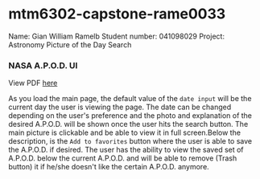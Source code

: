 # mtm6302-capstone-rame0033
Name: Gian William Ramelb
Student number: 041098029
Project: Astronomy Picture of the Day Search


### NASA A.P.O.D. UI 
View PDF [here](./gian-ramelb-apod-mockup.pdf)

As you load the main page, the default value of the `date input` will be the current day the user is viewing the page. The date can be changed depending on the user's preference and the photo and explanation of the desired A.P.O.D. will be shown once the user hits the search button. The main picture is clickable and be able to view it in full screen.Below the description, is the `Add to favorites` button where the user is able to save the A.P.O.D. if desired. The user has the ability to view the saved set of A.P.O.D. below the current A.P.O.D. and will be able to remove (Trash button) it if he/she doesn't like the certain A.P.O.D. anymore.